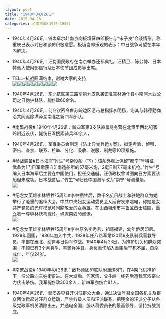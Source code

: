 ```yaml
---
layout: post
title: "1940年04月26日"
date: 2015-04-26
categories: 全面抗战(1937-1945)
---
```


<meta name="referrer" content="no-referrer" />

- 1940年4月26讯：铃木卓尔赴南京向板垣征四郎报告与“宋子良”会谈情形，称重庆已表示对日和谈的积极意愿。板垣当即乐观的表示：中日战争可望在本年内解决。 

- 1940年4月26讯：汪伪国民政府在南京举办还都典礼。汪精卫、陈公博、日本特派大使阿部信行及日本使节团成员等出席。 

- TELL+抗战圆满结束，谢谢大家的支持 <br/><img src="https://ww1.sinaimg.cn/large/aca367d8jw1erj8y8gcszj218g18g7jz.jpg" /><img src="https://ww4.sinaimg.cn/large/aca367d8jw1erj8y8sw6aj20qo0f1gn7.jpg" /><img src="https://ww3.sinaimg.cn/large/aca367d8jw1erj8y93woej20qo0hsq5a.jpg" /><img src="https://ww2.sinaimg.cn/large/aca367d8jw1erj8y9gubmj20hs0qoq4a.jpg" /><img src="https://ww2.sinaimg.cn/large/aca367d8jw1erj8y9oufgj20qo0hswfr.jpg" /><img src="https://ww4.sinaimg.cn/large/aca367d8jw1erj8y7p39uj20qo0hs0ui.jpg" /><img src="https://ww4.sinaimg.cn/large/aca367d8jw1erj8yblpljj20qo0hsq58.jpg" /><img src="https://ww3.sinaimg.cn/large/aca367d8jw1erj8yagrynj218g18gaqf.jpg" /><img src="https://ww4.sinaimg.cn/large/aca367d8jw1erj8yb9yjlj218g18gdy2.jpg" />

- 1940年4月26讯：东北抗联第三路军第九支队袭击驻吉林通化县小南河木业公司之日伪护林队，毙伤敌60余名。 

- 1940年4月26讯：何应钦密令鲁苏皖边区游击总指挥李明扬，饬其与韩德勤商洽共同驱除洪泽湖南北之新四军部队。 

- #南繁战役# 1940年4月26讯：新四军第3支队直属特务营在北贡里西北纪家岭附近设伏，毙伤日军搜索骑兵30余人， 

- 1940年4月26讯：军事委员会制定《防止异党兵运方案》，拟定考验、侦察、密告、查禁、联系、检举、分化、吸收、说服、制裁等10项措施。 

- #参战装备#日本海军“竹生”号杂役船（下）：该船外观上保留”都宁“号特征，武备为1门日军缴获自江南造船所的57毫米炮，2挺日制7.7毫米机枪。”竹生“号编入日本海军后主要在中国使用，担任交通艇。汪伪政权曾试图向日方索要该船但未成功。日本战败后，”竹生“号归还中国海军改为”崇宁“号测量艇。 <br/><img src="https://ww3.sinaimg.cn/large/aca367d8jw1eriqoab2z9j20zk0qo7at.jpg" />

- #纪念女英雄李林牺牲75周年#李林牺牲后，数千名抗日战士和驻地群众为她举行了隆重的追悼大会。中共中央妇女运动委员会从延安发来唁电，称她是女共产党员的光辉模范和同胞敬爱的女英雄。在山西朔州市平鲁区烈士陵园，矗立着一尊李林跃马提枪、飒爽英姿的塑像。 <br/><img src="https://ww2.sinaimg.cn/large/aca367d8jw1eripdnjelnj20qo0jn78g.jpg" />

- #纪念女英雄李林牺牲75周年#李林原名李秀若，祖籍福建，幼年侨居印尼。1929年回国，1936年加入中共，1938年任八路军第120师6支队骑兵营教导员，率部在雁北、绥南与日伪军作战。1940年4月26日，为掩护机关和群众突围，不顾已有3个月身孕，率骑兵冲锋，身负重伤陷入重围后宁死不屈，自杀成仁，年仅24岁。 <br/><img src="https://ww1.sinaimg.cn/large/aca367d8jw1erioxtbrumj20hs27dh6f.jpg" />

- #南繁战役# 1940年4月26讯：敌15师团51联队附重炮8门，在4架飞机掩护下，沿公路向三姓街前进。在大塘坳、何家湾、父子岭一线先后遭我军浓密火力伏击杀伤。我军毙伤敌300余人，新四军亦伤亡84人。 

- 1940年4月26讯：延安各界召开讨汪群众大会，通过决议号召全国各机关及群众团体掀起讨汪群众运动，严禁各级人员和汪派联系，把残余的汪派分子从各级党政军机关清除出去，并通电全国，服从蒋委员长的最高领导，坚持抗战到底。 

